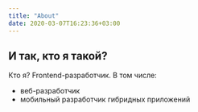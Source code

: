 ```yaml
---
title: "About"
date: 2020-03-07T16:23:36+03:00
---
```


## И так, кто я такой?

Кто я? Frontend-разработчик. В том числе:

- веб-разработчик
- мобильный разработчик гибридных приложений